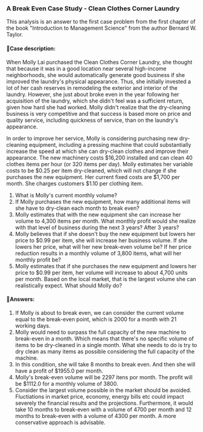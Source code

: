 ### A Break Even Case Study - Clean Clothes Corner Laundry

This analysis is an answer to the first case problem from the first chapter of the book "Introduction to Management Science" from the author Bernard W. Taylor. 

#### 📜Case description:
When Molly Lai purchased the Clean Clothes Corner Laundry, she thought that because it was in a good location near several high-income neighborhoods, she would automatically generate good business if she improved the laundry's physical appearance. Thus, she initially invested a lot of her cash reserves in remodeling the exterior and interior of the laundry. However, she just about broke even in the year following her acquisition of the laundry, which she didn't feel was a sufficient return, given how hard she had worked. Molly didn't realize that the dry-cleaning business is very competitive and that success is based more on price and quality service,
including quickness of service, than on the laundry's appearance. 

In order to improve her service, Molly is considering purchasing new dry-cleaning equipment, including a pressing machine that could substantially increase the speed at which she can dry-clean clothes and improve their appearance. The new machinery costs $16,200 installed and can clean 40 clothes items per hour (or 320 items per day). Molly estimates her variable costs to be \$0.25 per item dry-cleaned, which will not change if she purchases the new equipment. Her current fixed costs are $1,700 per month. She charges customers \$1.10 per clothing item.

1. What is Molly's current monthly volume? 
2. If Molly purchases the new equipment, how many additional items will she have to dry-clean each month to break even?
3. Molly estimates that with the new equipment she can increase her volume to 4,300 items per month. What monthly profit would she realize with that level of business during the next 3 years? After 3 years?
4. Molly believes that if she doesn't buy the new equipment but lowers her price to \$0.99 per item, she will increase her business volume. If she lowers her price, what will her new break-even volume be? If her price reduction results in a monthly volume of 3,800 items, what will her monthly profit be?
5. Molly estimates that if she purchases the new equipment and lowers her price to \$0.99 per item, her volume will increase to about 4,700 units per month. Based on the local market, that is the largest volume she can realistically expect. What should Molly do?

#### 📜Answers:

1. If Molly is about to break even, we can consider the current volume equal to the break-even point, which is 2000 for a month with 21 working days.
2. Molly would need to surpass the full capacity of the new machine to break-even in a month. Which means that there's no specific volume of items to be dry-cleaned in a single month. What she needs to do is try to dry clean as many items as possible considering the full capacity of the machine.
3. In this condition, she will take 8 months to break even. And then she will have a profit of $1955.0 per month.
4. Molly's break-even volume will be 2297 itens por month. The profit will be $1112.0 for a monthly volume of 3800.
5. Consider the largest volume possible in the market should be avoided. Fluctiations in market price, economy, energy bills etc could impact severely the financial results and the projections. Furthermore, it would take 10 months to break-even with a volume of 4700 per month and 12 months to break-even with a volume of 4300 per month. A more conservative approach is advisable.
